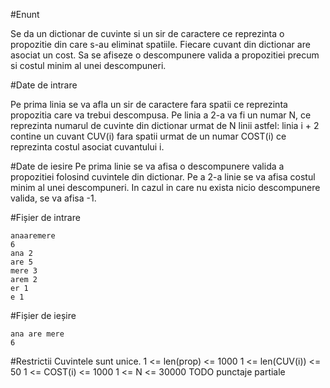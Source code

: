 #Enunt

Se da un dictionar de cuvinte si un sir de caractere ce reprezinta o propozitie din care s-au eliminat spatiile. Fiecare cuvant din dictionar are asociat un cost. Sa se afiseze o descompunere valida a propozitiei precum si costul minim al unei descompuneri.

#Date de intrare

Pe prima linia se va afla un sir de caractere fara spatii ce reprezinta propozitia care va trebui descompusa. Pe linia a 2-a va fi un numar N, ce reprezinta numarul de cuvinte din dictionar urmat de N linii astfel:  linia i + 2 contine un cuvant CUV(i) fara spatii urmat de un numar COST(i) ce reprezinta costul asociat cuvantului i.

#Date de iesire
Pe prima linie se va afisa o descompunere valida a propozitiei folosind cuvintele din dictionar.
Pe a 2-a linie se va afisa costul minim al unei descompuneri.
In cazul in care nu exista nicio descompunere valida, se va afisa -1.


#Fișier de intrare

```
anaaremere
6
ana 2
are 5
mere 3
arem 2
er 1
e 1
```

#Fișier de ieșire

```
ana are mere
6
```

#Restrictii
Cuvintele sunt unice.
1 <= len(prop) <= 1000
1 <= len(CUV(i)) <= 50
1 <= COST(i) <= 1000
1 <= N <= 30000
TODO punctaje partiale
